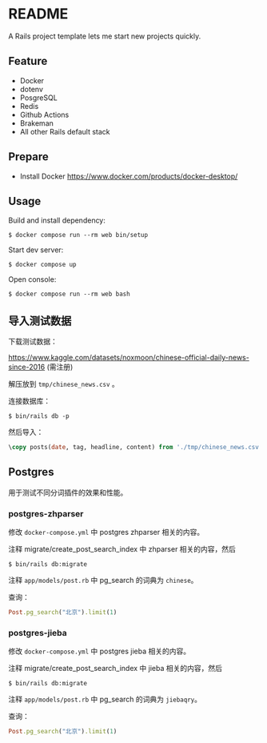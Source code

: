 # README

A Rails project template lets me start new projects quickly.

## Feature

- Docker
- dotenv
- PosgreSQL
- Redis
- Github Actions
- Brakeman
- All other Rails default stack

## Prepare

- Install Docker https://www.docker.com/products/docker-desktop/

## Usage

Build and install dependency:

```
$ docker compose run --rm web bin/setup
```

Start dev server:

```
$ docker compose up
```

Open console:

```
$ docker compose run --rm web bash
```

## 导入测试数据

下载测试数据：

https://www.kaggle.com/datasets/noxmoon/chinese-official-daily-news-since-2016 (需注册)

解压放到 `tmp/chinese_news.csv` 。

连接数据库：

```console
$ bin/rails db -p
```

然后导入：

```sql
\copy posts(date, tag, headline, content) from './tmp/chinese_news.csv' csv header;
```

## Postgres

用于测试不同分词插件的效果和性能。

### postgres-zhparser

修改 `docker-compose.yml` 中 postgres zhparser 相关的内容。

注释 migrate/create_post_search_index 中 zhparser 相关的内容，然后

```console
$ bin/rails db:migrate
```

注释 `app/models/post.rb` 中 pg_search 的词典为 `chinese`。

查询：

```ruby
Post.pg_search("北京").limit(1)
```

### postgres-jieba

修改 `docker-compose.yml` 中 postgres jieba 相关的内容。

注释 migrate/create_post_search_index 中 jieba 相关的内容，然后

```console
$ bin/rails db:migrate
```

注释 `app/models/post.rb` 中 pg_search 的词典为 `jiebaqry`。

查询：

```ruby
Post.pg_search("北京").limit(1)
```
